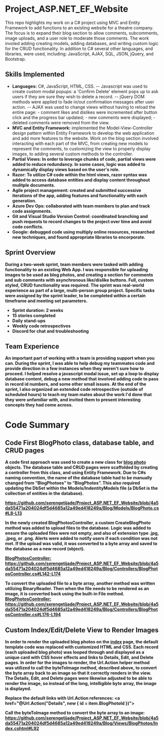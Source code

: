 # Project_ASP.NET_EF_Website
This repo highlights my work on a C# project using MVC and Entity Framework to add functions to an existing website for a theatre company. The focus is to expand their blog section to allow comments, subcomments, image uploads, and a user role to moderate those comments. The work involed adding creating models, adding databases, and writing custom logic for the CRUD functionality. In addition to C# several other languages, and libraries, were used, including: JavaScript, AJAX, SQL, JSON, jQuery, and Bootstrap.

## Skills Implemented
- <b>Languages:</b> C#, JavaScript, HTML, CSS.
    -- Javascript was used to create custom modal popups: a 'Confirm Delete' element pops up to ask users if they are sure they wish to delete a record.
    -- jQuery DOM methods were applied to fade in/out confirmation messages after user action. 
    -- AJAX was used to change views without having to reload the entire page: 
        - comment likes and dislikes were incremented after button click and the progress bar updated; 
        - new comments were displayed; 
        - deleted comments were removed from the view.
- <b>MVC and Entity Framework:</b> implemented the Model-View-Controller design pattern within Entity Framework to develop the web application and add more features to the website. Work on the blog section involved interacting with each part of the MVC, from creating new models to represent the comments, to customizing the view to properly display images, to adding several custom methods to the controller.
- <b>Partial Views: In order to leverage chunks of code, partial views were added to reduce redundancy. In some cases, logic was added to dynamically display views based on the user's role.  
- <b>Razor:</b> To utilize C# code within the html views, razor syntax was added to access database entities and display content throughout mulitple documents. 
- <b>Agile project management:</b> created and submitted successive iterations of the app, adding features and functionality with each generation.
- <b>Azure Dev Ops:</b> collaborated with team members to plan and track code assignments.
- <b>Git and Visual Studio Version Control:</b> coordinated branching and push requests to record changes to the project over time and avoid code conflicts.
- <b>Google:</b> debugged code using multiply online resources, researched new techniques, and found appropriate libraries to encorporate.

## Sprint Overview
During a two-week sprint, team members were tasked with adding functionality to an existing Web App. I was responsible for uploading images to be used as blog photos, and creating a section for comments and sub comments with asynchronous like/dislike buttons. Full, custom styled, CRUD functionality was required. 
The sprint was real-world experience as part of a large, multi-person group project. 
Specific tasks were assigned by the sprint leader, to be completed within a certain timeframe and meeting set parameters.
- Sprint duration: 2 weeks
- 15 stories completed
- Daily stand-ups
- Weekly code retrospectives
- Discord for chat and troubleshooting

## Team Experience
An important part of working with a team is providing support when you can. During the sprint, I was able to help debug my teammates code and provide direction in a few instances when they weren't sure how to proceed. I helped resolve a javascript modal issue, set up a loop to display database content, debug a new method that involved adding code to pass in record id numbers, and some other small issues. At the end of the sprint, I also organized an extended code retrospective (outside of scheduled hours) to teach my team mates about the work I'd done that they were unfamiliar with, and invited them to present interesting concepts they had come across. 

# Code Summary
## Code First BlogPhoto class, database table, and CRUD pages
A code first approach was used to create a new class for [blog photo](https://github.com/serengetijade/Project_ASP.NET_EF_Website/blob/main/Blog/Models/BlogPhoto.cs#L8) objects. The database table and CRUD pages were scaffolded by creating a controller from this class, and using Entity Framework. Due to C#s naming convention, the name of the database table had to be manually changed from “BlogPhotoes” to “BlogPhotos”. This also required updating the DbSet within the Models/IndentityModels file (a DbSet is the collection of entities in the database).

https://github.com/serengetijade/Project_ASP.NET_EF_Website/blob/4a5da55471a204024df5d4685a12a49ed418249a/Blog/Models/BlogPhoto.cs#L8-L13

In the newly created BlogPhotosController, a custom CreateBlogPhoto method was added to upload files to the database. Logic was added to ensure the uploaded files were not empty, and also of extension type .jpg, .jpeg, or .png. Alerts were added to notify users if each condition was not met. If the upload was valid, it was converted to a byte array and saved to the database as a new record (object). 

[BlogPhotosController:](https://github.com/serengetijade/Project_ASP.NET_EF_Website/blob/main/Blog/Controllers/BlogPhotosController.cs)
https://github.com/serengetijade/Project_ASP.NET_EF_Website/blob/4a5da55471a204024df5d4685a12a49ed418249a/Blog/Controllers/BlogPhotosController.cs#L142-L174

To convert the uploaded file to a byte array, another method was written utilizing BinaryReader. Then when the file needs to be rendered as an image, it is converted back using the built-in File method. 
[BlogPhotosController:](https://github.com/serengetijade/Project_ASP.NET_EF_Website/blob/main/Blog/Controllers/BlogPhotosController.cs)
https://github.com/serengetijade/Project_ASP.NET_EF_Website/blob/4a5da55471a204024df5d4685a12a49ed418249a/Blog/Controllers/BlogPhotosController.cs#L176-L194

## Custom Index/Edit/Delete View to Render Images
In order to render the uploaded blog photos on the [index](https://github.com/serengetijade/Project_ASP.NET_EF_Website/blob/main/Blog/Views/BlogPhotos/Index.cshtml#L91) page, the default template code was replaced with customized HTML and CSS. Each record (each uploaded blog photo) was looped through and displayed as a unique card with CSS hover effects and links to Details, Edit, and Delete pages. In order for the images to render, the Url.Action helper method was utilized to call the byteToImage method, described above, to convert the byte array back to an image so that it correctly renders in the view. The Details, Edit, and Delete pages were likewise adjusted to be able to render the image, so instead of the long, intelligible byte array, the image is displayed. 

Replace the default links with Url.Action references: 
                <a href="@Url.Action("Details", new { id = item.BlogPhotoId })">

Call the byteToImage method to convert the byte array to an image:
https://github.com/serengetijade/Project_ASP.NET_EF_Website/blob/4a5da55471a204024df5d4685a12a49ed418249a/Blog/Views/BlogPhotos/Index.cshtml#L92
